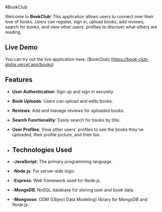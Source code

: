 #BookClub

Welcome to **BookClub**!  This application allows users to connect over their love of books.  Users can register, sign in, upload books, add reviews, search for books, and view other users' profiles to discover what others are reading.

## Live Demo
You can try out the live application here: [BookClub] (https://book-club-alpha.vercel.app/books)

## Features
- **User Authentication**: Sign up and sign in securely.
- **Book Uploads**: Users can upload and edits books.
- **Reviews**: Add and manage reviews for uploaded books.
- **Search Functionality**: Easily search for books by title.
- **User Profiles**: View other users' profiles to see the books they've uploaded, their profile picture, and their bio.

- ## Technologies Used
- -**JavaScript**: The primary programming language.
- -**Node.js**: For server-side logic.
- -**Express**: Web framework used for Node.js.
- -**MongoDB**: NoSQL database for storing user and book data.
- -**Mongoose**: ODM (Object Data Modeling) library for MongoDB and Node.js.
